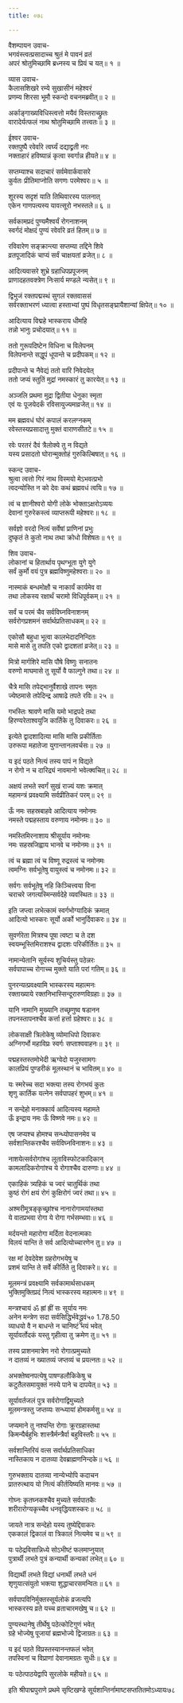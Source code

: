 ```yaml
---
title: ०७८

---
```

वैशम्पायन उवाच-  
भगवंस्त्वत्प्रसादाच्च श्रुतं मे पावनं व्रतं  
अपरं श्रोतुमिच्छामि ब्रध्नस्य च प्रियं च यत्॥ १ ॥


व्यास उवाच-  
कैलासशिखरे रम्ये सुखासीनं महेश्वरं  
प्रणम्य शिरसा भूमौ स्कन्दो वचनमब्रवीत्॥ २ ॥


अर्काङ्गाख्यविधिस्त्वत्तो मयैवं विस्तराच्छ्रुतः  
वारादेर्यत्फलं नाथ श्रोतुमिच्छामि तत्त्वतः॥ ३ ॥


ईश्वर उवाच-  
रक्तपुष्पै रवेर्वारे त्वर्घ्यं दद्याद्व्रती नरः  
नक्ताहारं हविष्यान्नं कृत्वा स्वर्गान्न हीयते॥ ४ ॥


सप्तम्याश्च सदाचारं सर्वमेवार्कवासरे  
कुर्वतः प्रीतिमाप्नोति सगणः परमेश्वरः॥ ५ ॥


शूरस्य सदृशं याति तिथिवारस्य पालनात्  
एकेन गाणपत्यस्य यावत्सूरो नभस्तले॥ ६ ॥


सर्वकामप्रदं पुण्यमैश्वर्यं रोगनाशनम्  
स्वर्गदं मोक्षदं पुण्यं रवेर्वारे व्रतं हितम्॥ ७ ॥


रविवारेण सङ्क्रान्त्या सप्तम्या तद्दिने शिवे  
व्रतपूजादिकं चाप्यं सर्वं चाक्षयतां व्रजेत्॥ ८ ॥


आदित्यवासरे शुभ्रे ग्रहाधिपप्रपूजनम्  
प्राणादहतवक्त्रेण निःसार्य मण्डले न्यसेत्॥ ९ ॥


द्विभुजं रक्तपद्मस्थं सुगलं रक्तवाससं  
सर्वरक्ताभरणं ध्यात्वा हस्ताभ्यां पुष्पं विधृतसङ्घ्रायैशान्यां क्षिपेत्॥ १० ॥


आदित्याय विद्महे भास्कराय धीमहि  
तन्नो भानुः प्रचोदयात्॥ ११ ॥


ततो गुरूपदिष्टेन विधिना च विलेपनम्  
विलेपनान्ते सद्धूपं धूपान्ते च प्रदीपकम्॥ १२ ॥


प्रदीपान्ते च नैवेद्यं ततो वारि निवेदयेत्  
ततो जप्यं स्तुतिं मुद्रां नमस्कारं तु कारयेत्॥ १३ ॥


अञ्जलि प्रथमा मुद्रा द्वितीया धेनुका स्मृता  
एवं यः पूजयेदर्कं रविसायुज्यमाव्रजेत्॥ १४ ॥


मम ब्रह्मवधं घोरं कपालं करलग्नकम्  
रवेस्तस्यप्रसादात्तु मुक्तं वाराणसीतटे॥ १५ ॥


रवेः परतरं दैवं त्रैलोक्ये तु न विद्यते  
यस्य प्रसादतो घोरान्मुक्तोहं गुरुकिल्बिषात्॥ १६ ॥


स्कन्द उवाच-  
श्रुत्वा त्वत्तो गिरं नाथ विस्मयो मेऽभवत्प्रभो  
त्वदन्योस्ति न को देवः कथं ब्रह्मवधं त्वयि॥ १७ ॥


त्वं च ज्ञानीश्वरो योगी लोके भोक्ताऽक्षरोऽव्ययः  
देवानां गुरुरेकस्त्वं व्याप्तरूपी महेश्वरः॥ १८ ॥


सर्वज्ञो वरदो नित्यं सर्वेषां प्राणिनां प्रभुः  
दुष्कृतं ते कुतो नाथ तथा क्रोधो विशेषतः॥ १९ ॥


शिव उवाच-  
लोकानां च हितार्थाय पृथग्भूता युगे युगे  
सर्वं कुर्मो वयं पुत्र ब्रह्मविष्णुमहेश्वराः॥ २० ॥


नास्माकं बन्धमोक्षौ च नाकार्यं कार्यमेव वा  
तथा लोकस्य रक्षार्थं चरामो विधिपूर्वकम्॥ २१ ॥


सर्वं च परमं चैव सर्वविघ्नविनाशनम्  
सर्वरोगप्रशमनं सर्वार्थप्रतिसाधकम्॥ २२ ॥


एकोसौ बहुधा भूत्वा कालभेदादनिन्दितः  
मासे मासे तु तपति एको द्वादशतां व्रजेत्॥ २३ ॥


मित्रो मार्गशिरे मासि पौषे विष्णुः सनातनः  
वरुणो माघमासे तु सूर्यो वै फाल्गुने तथा॥ २४ ॥


चैत्रे मासि तपेद्भानुर्वैशाखे तापनः स्मृतः  
ज्येष्ठमासे तपेदिन्द्र आषाढे तपते रविः॥ २५ ॥


गभस्तिः श्रावणे मासि यमो भाद्रपदे तथा  
हिरण्यरेताश्वयुजि कार्तिके तु दिवाकरः॥ २६ ॥


इत्येते द्वादशादित्या मासि मासि प्रकीर्तिताः  
उरुरूपा महातेजा युगान्तानलवर्चसः॥ २७ ॥


य इदं पठते नित्यं तस्य पापं न विद्यते  
न रोगो न च दारिद्र्यं नावमानो भवेत्क्वचित्॥ २८ ॥


अक्षयं लभते स्वर्गं सुखं राज्यं यशः क्रमात्  
महामन्त्रं प्रवक्ष्यामि सर्वप्रीतिकरं परम्॥ २९ ॥


ऊँ नमः सहस्रबाहवे आदित्याय नमोनमः  
नमस्ते पद्महस्ताय वरुणाय नमोनमः॥ ३० ॥


नमस्तिमिरनाशाय श्रीसूर्याय नमोनमः  
नमः सहस्रजिह्वाय भानवे च नमोनमः॥ ३१ ॥


त्वं च ब्रह्मा त्वं च विष्णू रुद्रस्त्वं च नमोनमः  
त्वमग्निः सर्वभूतेषु वायुस्त्वं च नमोनमः॥ ३२ ॥


सर्वगः सर्वभूतेषु नहि किञ्चित्त्वया विना  
चराचरे जगत्यस्मिन्सर्वदेहे व्यवस्थितः॥ ३३ ॥


इति जप्त्वा लभेत्कामं स्वर्गभोग्यादिकं क्रमात्  
आदित्यो भास्करः सूर्यो अर्को भानुर्दिवाकरः॥ ३४ ॥


सुवर्णरेता मित्रश्च पूषा त्वष्टा च ते दश  
स्वयम्भूस्तिमिराशश्च द्वादशः परिकीर्तितः॥ ३५ ॥


नामान्येतानि सूर्यस्य शुचिर्यस्तु पठेन्नरः  
सर्वपापाच्च रोगाच्च मुक्तो याति परां गतिम्॥ ३६ ॥


पुनरन्यत्प्रवक्ष्यामि भास्करस्य महात्मनः  
रक्ताख्याये रक्तनिभास्सिन्दूरारुणविग्रहाः॥ ३७ ॥


यानि नामानि मुख्यानि तच्छृणुष्व षडानन  
तपनस्तापनश्चैव कर्त्ता हर्त्ता ग्रहेश्वरः॥ ३८ ॥


लोकसाक्षी त्रिलोकेषु व्योमाधिपो दिवाकरः  
अग्निगर्भो महाविप्रः स्वर्गः सप्ताश्ववाहनः॥ ३९ ॥


पद्महस्तस्तमोभेदी ऋग्वेदो यजुस्सामगः  
कालप्रियं पुण्डरीकं मूलस्थानं च भावितम्॥ ४० ॥


यः स्मरेच्च सदा भक्त्या तस्य रोगभयं कुतः  
शृणु कार्तिक यत्नेन सर्वपापहरं शुभम्॥ ४१ ॥


न सन्देहो मनाक्कार्य आदित्यस्य महामते  
ऊँ इन्द्राय नमः ऊँ विष्णवे नमः॥ ४२ ॥


एष जप्यश्च होमश्च सन्ध्योपासनमेव च  
सर्वशान्तिकरश्चैव सर्वविघ्नविनाशनः॥ ४३ ॥


नाशयेत्सर्वरोगांश्च लूताविस्फोटकादिकान्  
कामलादिकरोगांश्च ये रोगाश्चैव दारुणाः॥ ४४ ॥


एकाहिकं त्र्यहिकं च ज्वरं चातुर्थिकं तथा  
कुष्ठं रोगं क्षयं रोगं कुक्षिरोगं ज्वरं तथा॥ ४५ ॥


अश्मरीमूत्रङ्कृच्छ्रांश्च नानारोगामयांस्तथा  
ये वातप्रभवा रोगा ये रोगा गर्भसम्भवाः॥ ४६ ॥


मर्दयन्तो महारोगा मर्दिता वेदनात्मकाः  
विलयं यान्ति ते सर्व आदित्योच्चारणेन तु॥ ४७ ॥


रक्ष मां देवदेवेश ग्रहरोगभयेषु च  
प्रशमं यान्ति ते सर्वे कीर्तिते तु दिवाकरे॥ ४८ ॥


मूलमन्त्रं प्रवक्ष्यामि सर्वकामार्थसाधकम्  
भुक्तिमुक्तिप्रदं नित्यं भास्करस्य महात्मनः॥ ४९ ॥


मन्त्रश्चायं ॐ ह्रां ह्रीं सः सूर्याय नमः  
अनेन मन्त्रेण सदा सर्वसिद्धिर्भवेद्ध्रुवं५० 1.78.50  
व्याधयो वै न बाधन्ते न चानिष्टं भयं भवेत्  
सूर्यावर्तोदकं यस्तु गृहीत्वा तु क्रमेण तु॥ ५१ ॥


तस्य प्राशनमात्रेण नरो रोगात्प्रमुच्यते  
न दातव्यं न ख्यातव्यं जप्तव्यं च प्रयत्नतः॥ ५२ ॥


अभक्तेष्वनपत्येषु पाषण्डलौकिकेषु च  
कटुतैलसमायुक्तं नस्ये पाने च दापयेत्॥ ५३ ॥


सूर्यावर्तजलं पुत्र सर्वरोगाद्विमुच्यते  
मूलमन्त्रस्तु जप्तव्यः सन्ध्यायां होमकर्मसु॥ ५४ ॥


जप्यमाने तु नश्यन्ति रोगाः क्रूरग्रहास्तथा  
किमन्यैर्बहुभिः शास्त्रैर्मन्त्रैर्वा बहुविस्तरैः॥ ५५ ॥


सर्वशान्तिरियं वत्स सर्वार्थप्रतिसाधिका  
नास्तिकाय न दातव्या देवब्राह्मणनिन्दके॥ ५६ ॥


गुरुभक्ताय दातव्या नान्येभ्योपि कदाचन  
प्रातरुत्थाय यो नित्यं कीर्तयिष्यति मानवः॥ ५७ ॥


गोघ्नः कृतघ्नकश्चैव मुच्यते सर्वपातकैः  
शरीरारोग्यकृच्चैव धनवृद्धियशस्करः॥ ५८ ॥


जायते नात्र सन्देहो यस्य तुष्येद्दिवाकरः  
एककालं द्विकालं वा त्रिकालं नित्यमेव च॥ ५९ ॥


यः पठेद्रविसान्निध्ये सोऽभीष्टं फलमाप्नुयात्  
पुत्रार्थी लभते पुत्रं कन्यार्थी कन्यकां लभेत्॥ ६० ॥


विद्यार्थी लभते विद्यां धनार्थी लभते धनं  
शृणुयात्संयुतो भक्त्या शुद्धाचारसमन्वितः॥ ६१ ॥


सर्वपापविनिर्मुक्तस्सूर्यलोकं व्रजत्यपि  
भास्करस्य व्रते यच्च व्रताचारमखेषु च॥ ६२ ॥


पुण्यस्थानेषु तीर्थेषु पठेत्कोटिगुणं भवेत्  
ग्रहे भोज्येषु पूजायां ब्रह्मभोज्ये द्विजाग्रतः॥ ६३ ॥


य इदं पठते विप्रस्तस्यानन्तफलं भवेत्  
तपस्विनां च विप्राणां देवानामग्रतः सुधीः॥ ६४ ॥


यः पठेत्पाठयेद्वापि सुरलोके महीयते॥ ६५ ॥


इति श्रीपाद्मपुराणे प्रथमे सृष्टिखण्डे सूर्यशान्तिर्नामाष्टसप्ततितमोऽध्यायः७८